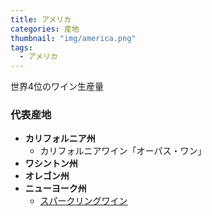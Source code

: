 ```yaml
---
title: アメリカ
categories: 産地
thumbnail: "img/america.png"
tags:
  - アメリカ
---
```


世界4位のワイン生産量

### 代表産地

- **カリフォルニア州**
  - カリフォルニアワイン「オーパス・ワン」
- **ワシントン州**
- **オレゴン州**
- **ニューヨーク州**
  - [スパークリングワイン]()